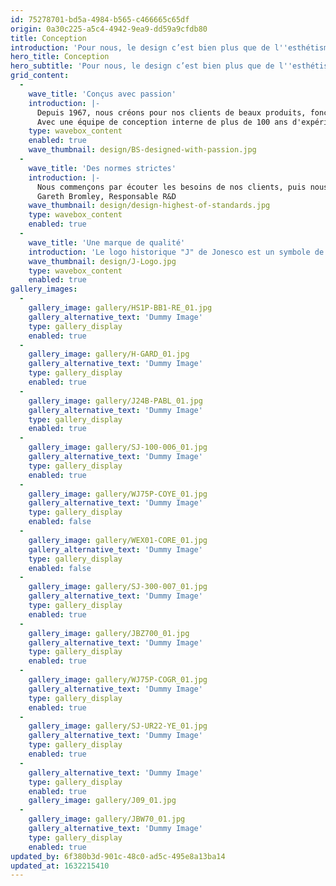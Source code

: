 ```yaml
---
id: 75278701-bd5a-4984-b565-c466665c65df
origin: 0a30c225-a5c4-4942-9ea9-dd59a9cfdb80
title: Conception
introduction: 'Pour nous, le design c’est bien plus que de l''esthétisme, il s''agit aussi des fonctionnalités, de la praticité et de la longévité des produits. C''est la combinaison de ces quatre éléments qui permet de façonner la manière dont les clients interagissent avec nos produits.'
hero_title: Conception
hero_subtitle: 'Pour nous, le design c’est bien plus que de l''esthétisme, il s''agit aussi des fonctionnalités, de la praticité et de la longévité des produits. C''est la combinaison de ces quatre éléments qui permet de façonner la manière dont les clients interagissent avec nos produits.'
grid_content:
  -
    wave_title: 'Conçus avec passion'
    introduction: |-
      Depuis 1967, nous créons pour nos clients de beaux produits, fonctionnels et durables.
      Avec une équipe de conception interne de plus de 100 ans d'expériences combinées, le service R&D est toujours à la recherche de la perfection.
    type: wavebox_content
    enabled: true
    wave_thumbnail: design/BS-designed-with-passion.jpg
  -
    wave_title: 'Des normes strictes'
    introduction: |-
      Nous commençons par écouter les besoins de nos clients, puis nous concevons, développons, créons des prototypes, testons et testons encore. Nous ne nous contenterons jamais d'être "assez bons", et nous n'apposerons jamais notre nom sur des produits qui ne répondent pas aux normes les plus strictes.
      Gareth Bromley, Responsable R&D
    wave_thumbnail: design/design-highest-of-standards.jpg
    type: wavebox_content
    enabled: true
  -
    wave_title: 'Une marque de qualité'
    introduction: 'Le logo historique "J" de Jonesco est un symbole de qualité reconnu mondialement dans les secteurs des véhicules industriels, de la sécurité - incendie, de l''environnement et du stockage.'
    wave_thumbnail: design/J-Logo.jpg
    type: wavebox_content
    enabled: true
gallery_images:
  -
    gallery_image: gallery/HS1P-BB1-RE_01.jpg
    gallery_alternative_text: 'Dummy Image'
    type: gallery_display
    enabled: true
  -
    gallery_image: gallery/H-GARD_01.jpg
    gallery_alternative_text: 'Dummy Image'
    type: gallery_display
    enabled: true
  -
    gallery_image: gallery/J24B-PABL_01.jpg
    gallery_alternative_text: 'Dummy Image'
    type: gallery_display
    enabled: true
  -
    gallery_image: gallery/SJ-100-006_01.jpg
    gallery_alternative_text: 'Dummy Image'
    type: gallery_display
    enabled: true
  -
    gallery_image: gallery/WJ75P-COYE_01.jpg
    gallery_alternative_text: 'Dummy Image'
    type: gallery_display
    enabled: false
  -
    gallery_image: gallery/WEX01-CORE_01.jpg
    gallery_alternative_text: 'Dummy Image'
    type: gallery_display
    enabled: false
  -
    gallery_image: gallery/SJ-300-007_01.jpg
    gallery_alternative_text: 'Dummy Image'
    type: gallery_display
    enabled: true
  -
    gallery_image: gallery/JBZ700_01.jpg
    gallery_alternative_text: 'Dummy Image'
    type: gallery_display
    enabled: true
  -
    gallery_image: gallery/WJ75P-COGR_01.jpg
    gallery_alternative_text: 'Dummy Image'
    type: gallery_display
    enabled: true
  -
    gallery_image: gallery/SJ-UR22-YE_01.jpg
    gallery_alternative_text: 'Dummy Image'
    type: gallery_display
    enabled: true
  -
    gallery_alternative_text: 'Dummy Image'
    type: gallery_display
    enabled: true
    gallery_image: gallery/J09_01.jpg
  -
    gallery_image: gallery/JBW70_01.jpg
    gallery_alternative_text: 'Dummy Image'
    type: gallery_display
    enabled: true
updated_by: 6f380b3d-901c-48c0-ad5c-495e8a13ba14
updated_at: 1632215410
---
```

